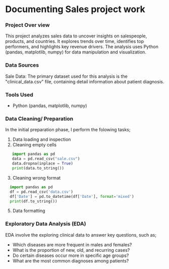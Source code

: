 # Documenting Sales project work

### Project Over view 

This project analyzes sales data to uncover insights on salespeople, products, and countries. It explores trends over time, identifies top performers, and highlights key revenue drivers. The analysis uses Python (pandas, matplotlib, numpy) for data manipulation and visualization.

### Data Sources

Sale Data: The primary dataset used for this analysis is the "clinical_data.csv" file, containing detail information about patient diagnosis.

### Tools Used

- Python (pandas, matplotlib, numpy)

### Data Cleaning/ Preparation 

In the initial preparation phase, I perform the folowing tasks;
1. Data loading and inspection
2. Cleaning empty cells
```python
   import pandas as pd
   data = pd.read_csv("sale.csv")
   data.dropna(inplace = True)
   print(data.to_string())
```
3. Cleaning wrong format
```python
  import pandas as pd
  df = pd.read_csv('data.csv')
  df['Date'] = pd.to_datetime(df['Date'], format='mixed')
  print(df.to_string())
```
5. Data formatting

### Exploratory Data Analysis (EDA)
EDA involve the exploring clinical data to answer key questions, such as;

- Which diseases are more frequent in males and females?
- What is the proportion of new, old, and recurring cases?
- Do certain diseases occur more in specific age groups?
- What are the most common diagnoses among patients?
